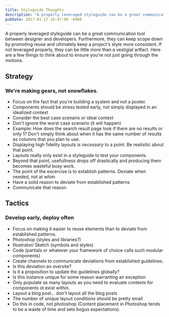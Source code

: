 ```yaml
---
title: Styleguide Thoughts
description: "A properly leveraged styleguide can be a great communication tool between designer and developers."
pubDate: 2017-01-17 16:47:00 -0400
---
```


A properly leveraged styleguide can be a great communication tool between designer and developers. Furthermore, they can keep scope down by promoting reuse and ultimately keep a project's style more consistent. If not leveraged properly, they can be little more than a vestigial artfact. Here are a few things to think about to ensure you're not just going through the motions.

## Strategy

### We're making gears, not snowflakes.

- Focus on the fact that you're building a system and not a poster.
- Components should be stress tested early, not simply displayed in an idealized context
- Consider the best case scenario or ideal context
- Don't ignore the worst case scenario (it will happen)
- Example: How does the search result page look if there are no results or only 1? Don't simply think about when it has the same number of results as columns that you plan to use.
- Displaying high fidelity layouts is _necessary_ to a point. Be realisitic about that point.
- Layouts really only exist in a styleguide to test your components.
- Beyond that point, usefullness drops off drastically and producing them becomes wasteful busy work.
- The point of the excercise is to establish patterns. Deviate when needed, not at whim
- Have a solid reason to deviate from established patterns
- Communicate that reason

## Tactics

### Develop early, deploy often

- Focus on making it easier to reuse elements than to deviate from established patterns.
- Photoshop (styles and libraries?)
- Illustrator/ Sketch (symbols and styles)
- Code (partials or whatever your framework of choice calls such modular components)
- Create channels to communicate deviations from established guidelines.
- Is this deviation an oversite?
- Is it a proposition to update the guidelines globally?
- Is this instance unique for some reason warranting an exception
- Only populate as many layouts as you need to evaluate contexts for components ot exist within.
- Layout a blog post... don't layout all the blog posts
- The number of unique layout conditions should be pretty small
- Do this in code, not photoshop (Content placement in Photoshop tends to be a waste of time and sets bogus expectations).
